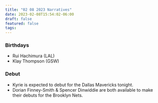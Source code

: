 ```yaml
---
title: "02 08 2023 Narratives"
date: 2023-02-08T15:54:02-06:00
draft: false
featured: false
tags: 
---
```


### Birthdays
- Rui Hachimura (LAL)
- Klay Thompson (GSW)

### Debut
- Kyrie is expected to debut for the Dallas Mavericks tonight.
- Dorian Finney-Smith & Spencer Dinwiddie are both available to make their debuts for the Brooklyn Nets.